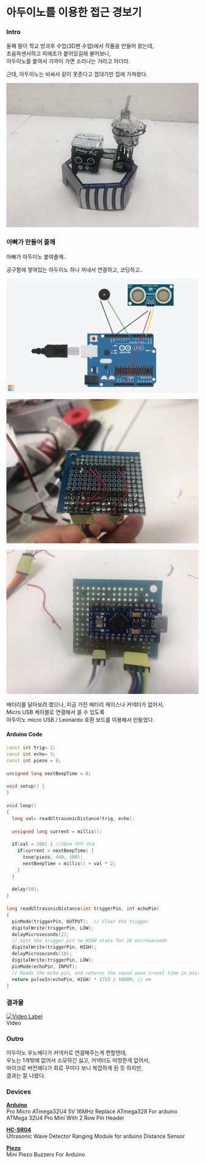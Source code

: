 # 아두이노를 이용한 접근 경보기

### Intro

둘째 딸이 학교 방과후 수업(3D펜 수업)에서 작품을 만들어 왔는데,  
초음파센서하고 피에조가 붙어있길래 물어보니,  
아두이노를 붙여서 가까이 가면 소리나는 거라고 하더라.  

근데, 아두이노는 비싸서 같이 못준다고 껍데기만 집에 가져왔다.  

![작품](images/step1.png)

### 아빠가 만들어 줄께

아빠가 아두이노 붙여줄께..  

공구함에 쌓여있는 아두이노 하나 꺼내서 연결하고, 코딩하고..

![회로도](images/circuits.png)

![아두이노](images/step2-1.png)

![아두이노뒷면](images/step2-2.png)

배터리를 달아보려 했으나, 지금 가진 배터리 케이스나 커넥터가 없어서,  
Micro USB 케이블로 연결해서 쓸 수 있도록  
아두이노 micro USB / Leonardo 호환 보드를 이용해서 만들었다.

#### Arduino Code

```cpp
const int trig= 2;
const int echo= 3;
const int piezo = 8;

unsigned long nextBeepTime = 0;

void setup() {
}

void loop()
{
  long val= readUltrasonicDistance(trig, echo);

  unsigned long current = millis();
  
  if(val < 200) { //20cm 미터 이내
    if(current > nextBeepTime) {
      tone(piezo, 440, 100);
      nextBeepTime = millis() + val * 2;
    }
  }

  delay(50);
}

long readUltrasonicDistance(int triggerPin, int echoPin)
{
  pinMode(triggerPin, OUTPUT);  // Clear the trigger
  digitalWrite(triggerPin, LOW);
  delayMicroseconds(2);
  // Sets the trigger pin to HIGH state for 10 microseconds
  digitalWrite(triggerPin, HIGH);
  delayMicroseconds(10);
  digitalWrite(triggerPin, LOW);
  pinMode(echoPin, INPUT);
  // Reads the echo pin, and returns the sound wave travel time in microseconds
  return pulseIn(echoPin, HIGH) * 1723 / 10000; // mm
}
```

### 결과물

[![Video Label](http://img.youtube.com/vi/LTu5CMP1euM/0.jpg)](https://youtu.be/LTu5CMP1euM)  
Video


### Outro

아두이노 우노에다가 커넥커로 연결해주는게 편할텐데,  
우노는 1개밖에 없어서 소모하긴 싫고, 커넥터도 마땅한게 없어서,  
마이크로 버전에다가 회로 꾸미다 보니 복잡하게 된 듯 하지만,  
결과는 잘 나왔다.

### Devices

**[Arduino](https://www.aliexpress.com/item/32808519179.html?spm=a2g0s.9042311.0.0.1cc84c4diZaUdG)**  
Pro Micro ATmega32U4 5V 16MHz Replace ATmega328 For arduino ATMega 32U4 Pro Mini With 2 Row Pin Header

**[HC-SR04](https://www.aliexpress.com/item/32786781050.html?spm=a2g0o.productlist.0.0.85a14691dQMdky&algo_pvid=5a227560-30e6-450c-8347-0f5516e9c16d&algo_expid=5a227560-30e6-450c-8347-0f5516e9c16d-0&btsid=41d37a9e-644a-4a9d-9e3f-03e9aa78f87d&ws_ab_test=searchweb0_0,searchweb201602_5,searchweb201603_55)**  
Ultrasonic Wave Detector Ranging Module for arduino Distance Sensor

**[Piezo](https://www.aliexpress.com/item/4000148640191.html?spm=a2g0o.productlist.0.0.6feb35587gTgcD&algo_pvid=ed4ad6d5-79ac-4c41-993f-177ca5bcc8c9&algo_expid=ed4ad6d5-79ac-4c41-993f-177ca5bcc8c9-10&btsid=d3b9c022-e46c-4b85-9337-f2a19cd9bccf&ws_ab_test=searchweb0_0,searchweb201602_5,searchweb201603_55)**  
Mini Piezo Buzzers For Arduino
